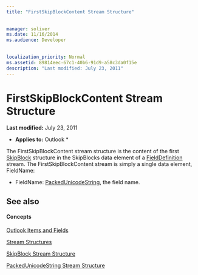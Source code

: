 ```yaml
---
title: "FirstSkipBlockContent Stream Structure"
 
 
manager: soliver
ms.date: 11/16/2014
ms.audience: Developer
 
 
localization_priority: Normal
ms.assetid: 89814eec-67c1-40b6-91d9-a58c3da0f15e
description: "Last modified: July 23, 2011"
---
```


# FirstSkipBlockContent Stream Structure

 **Last modified:** July 23, 2011 
  
 * **Applies to:** Outlook * 
  
The FirstSkipBlockContent stream structure is the content of the first [SkipBlock](skipblock-stream-structure.md) structure in the SkipBlocks data element of a [FieldDefinition](fielddefinition-stream-structure.md) stream. The FirstSkipBlockContent stream is simply a single data element, FieldName: 
  
- FieldName: [PackedUnicodeString](packedunicodestring-stream-structure.md), the field name.
    
## See also

#### Concepts

[Outlook Items and Fields](outlook-items-and-fields.md)
  
[Stream Structures](stream-structures.md)
  
[SkipBlock Stream Structure](skipblock-stream-structure.md)
  
[PackedUnicodeString Stream Structure](packedunicodestring-stream-structure.md)

